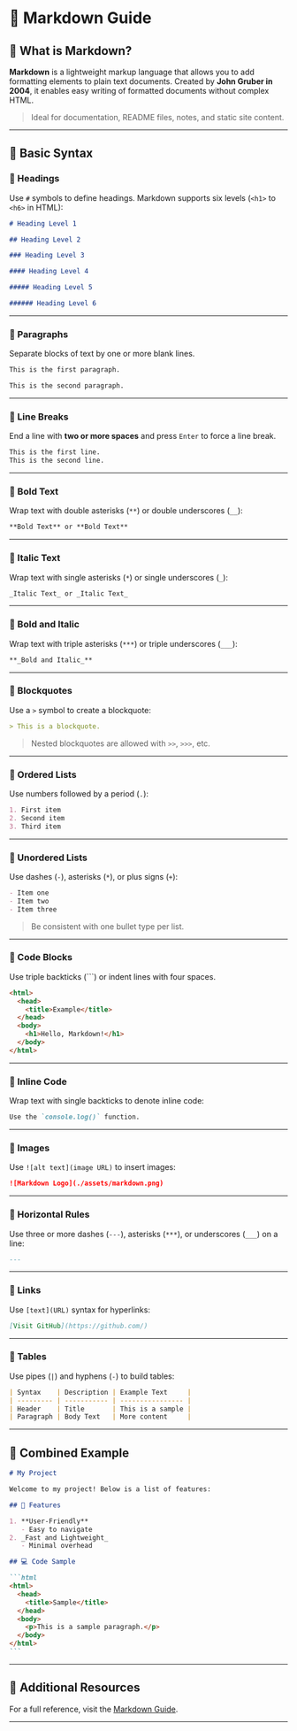 # 📝 Markdown Guide

## 📌 What is Markdown?

**Markdown** is a lightweight markup language that allows you to add formatting elements to plain text documents. Created by **John Gruber in 2004**, it enables easy writing of formatted documents without complex HTML.

> Ideal for documentation, README files, notes, and static site content.

---

## 🔧 Basic Syntax

### 🔹 Headings

Use `#` symbols to define headings. Markdown supports six levels (`<h1>` to `<h6>` in HTML):

```markdown
# Heading Level 1

## Heading Level 2

### Heading Level 3

#### Heading Level 4

##### Heading Level 5

###### Heading Level 6
```

---

### 🔹 Paragraphs

Separate blocks of text by one or more blank lines.

```markdown
This is the first paragraph.

This is the second paragraph.
```

---

### 🔹 Line Breaks

End a line with **two or more spaces** and press `Enter` to force a line break.

```markdown
This is the first line.  
This is the second line.
```

---

### 🔹 Bold Text

Wrap text with double asterisks (`**`) or double underscores (`__`):

```markdown
**Bold Text** or **Bold Text**
```

---

### 🔹 Italic Text

Wrap text with single asterisks (`*`) or single underscores (`_`):

```markdown
_Italic Text_ or _Italic Text_
```

---

### 🔹 Bold and Italic

Wrap text with triple asterisks (`***`) or triple underscores (`___`):

```markdown
**_Bold and Italic_**
```

---

### 🔹 Blockquotes

Use a `>` symbol to create a blockquote:

```markdown
> This is a blockquote.
```

> Nested blockquotes are allowed with `>>`, `>>>`, etc.

---

### 🔹 Ordered Lists

Use numbers followed by a period (`.`):

```markdown
1. First item
2. Second item
3. Third item
```

---

### 🔹 Unordered Lists

Use dashes (`-`), asterisks (`*`), or plus signs (`+`):

```markdown
- Item one
- Item two
- Item three
```

> Be consistent with one bullet type per list.

---

### 🔹 Code Blocks

Use triple backticks (\`\`\`) or indent lines with four spaces.

```html
<html>
  <head>
    <title>Example</title>
  </head>
  <body>
    <h1>Hello, Markdown!</h1>
  </body>
</html>
```

---

### 🔹 Inline Code

Wrap text with single backticks to denote inline code:

```md
Use the `console.log()` function.
```

---

### 🔹 Images

Use `![alt text](image URL)` to insert images:

```markdown
![Markdown Logo](./assets/markdown.png)
```

---

### 🔹 Horizontal Rules

Use three or more dashes (`---`), asterisks (`***`), or underscores (`___`) on a line:

```markdown
---
```

---

### 🔹 Links

Use `[text](URL)` syntax for hyperlinks:

```markdown
[Visit GitHub](https://github.com/)
```

---

### 🔹 Tables

Use pipes (`|`) and hyphens (`-`) to build tables:

```markdown
| Syntax    | Description | Example Text     |
| --------- | ----------- | ---------------- |
| Header    | Title       | This is a sample |
| Paragraph | Body Text   | More content     |
```

---

## 🧪 Combined Example

````markdown
# My Project

Welcome to my project! Below is a list of features:

## 🚀 Features

1. **User-Friendly**
   - Easy to navigate
2. _Fast and Lightweight_
   - Minimal overhead

## 💻 Code Sample

```html
<html>
  <head>
    <title>Sample</title>
  </head>
  <body>
    <p>This is a sample paragraph.</p>
  </body>
</html>
```
````

---

## 🔗 Additional Resources

For a full reference, visit the [Markdown Guide](https://www.markdownguide.org/).

---
